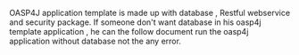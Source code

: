OASP4J application template is made up with database , Restful webservice and security package. If someone don't want database in his oasp4j template application , he can the follow document run the oasp4j application without database not the any error.     